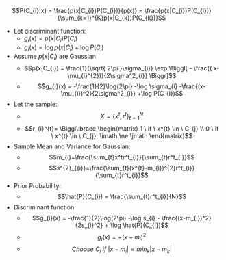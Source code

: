 $$P(C_{i}|x) = \frac{p(x|C_{i})P(C_{i})}{p(x)} = \frac{p(x|C_{i})P(C_{i})}{\sum_{k=1}^{K}p(x|C_{k})P(C_{k})}$$
- Let discriminant function:
	- $g_{i}(x) = p(x|C_{i})P(C_{i})$
	- $g_{i}(x) = \log p(x|C_{i}) + \log P(C_{i})$
- Assume $p(x|C_i)$ are Gaussian
	- $$p(x|C_{i}) = \frac{1}{\sqrt{ 2\pi }\sigma_{i}} \exp \Biggl[ - \frac{( x-\mu_{i}^{2})}{2\sigma^2_{i}} \Biggr]$$
	- $$g_{i}(x) = -\frac{1}{2}\log{2\pi} -\log \sigma_{i} -\frac{(x-\mu_{i})^2}{2\sigma^2_{i}} +\log P(C_{i})$$
- Let the sample:
	- $$X = \lbrace x^t,r^t \rbrace_{t=1}^N  $$
	- $$r_{i}^{t}= \Biggl\lbrace  \begin{matrix} 
1 \ if \ x^{t} \in \ C_{j} \\
0 \ if \ x^{t} \in \ C_{j}, \imath \ne \jmath
\end{matrix}$$
- Sample Mean and Variance for Gaussian:
	- $$m_{i}=\frac{\sum_{t}x^tr^t_{i}}{\sum_{t}r^t_{i}}$$
	- $$s^{2}_{{i}}=\frac{\sum_{t}(x^{t}-m_{i})^{2}r^t_{i}}{\sum_{t}r^t_{i}}$$
- Prior Probability:
	- $$\hat{P}(C_{i}) = \frac{\sum_{t}r^t_{i}}{N}$$
- Discriminant function:
	- $$g_{i}(x) = -\frac{1}{2}\log(2\pi) -\log s_{i} - \frac{(x-m_{i})^2}{2s_{i}^2} + \log \hat{P}(C_{i})$$
	- $$g_{i}(x) = -(x-m_{i})^2$$
	- $$Choose \ C_{i} \ if \ |x-m_{i}| = min_{k} |x-m_{k}|$$
